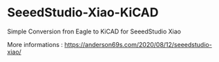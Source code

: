 # SeeedStudio-Xiao-KiCAD
 Simple Conversion fron Eagle to KiCAD for SeeedStudio Xiao
 
 More informations : https://anderson69s.com/2020/08/12/seeedstudio-xiao/
